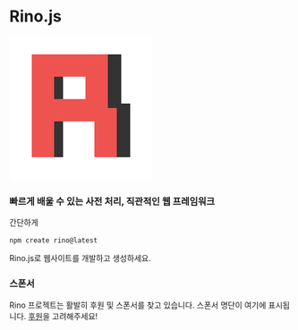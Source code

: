
# Rino.js
<img src="/images/rino256.png" />

### 빠르게 배울 수 있는 사전 처리, 직관적인 웹 프레임워크

간단하게

```
npm create rino@latest
```

Rino.js로 웹사이트를 개발하고 생성하세요.

### 스폰서
Rino 프로젝트는 활발히 후원 및 스폰서를 찾고 있습니다. 스폰서 명단이 여기에 표시됩니다.
[후원](https://github.com/sponsors/opdev1004)을 고려해주세요!
